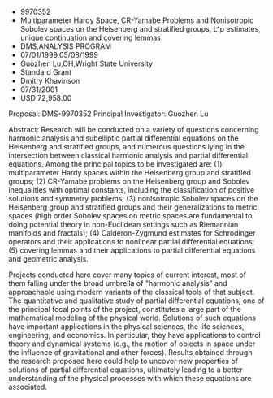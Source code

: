 
* 9970352
* Multiparameter Hardy Space, CR-Yamabe Problems and Nonisotropic Sobolev spaces on the Heisenberg and stratified groups, L^p estimates, unique continuation and covering lemmas
* DMS,ANALYSIS PROGRAM
* 07/01/1999,05/08/1999
* Guozhen Lu,OH,Wright State University
* Standard Grant
* Dmitry Khavinson
* 07/31/2001
* USD 72,958.00

Proposal: DMS-9970352 Principal Investigator: Guozhen Lu

Abstract: Research will be conducted on a variety of questions concerning
harmonic analysis and subelliptic partial differential equations on the
Heisenberg and stratified groups, and numerous questions lying in the
intersection between classical harmonic analysis and partial differential
equations. Among the principal topics to be investigated are: (1) multiparameter
Hardy spaces within the Heisenberg group and stratified groups; (2) CR-Yamabe
problems on the Heisenberg group and Sobolev inequalities with optimal
constants, including the classification of positive solutions and symmetry
problems; (3) nonisotropic Sobolev spaces on the Heisenberg group and stratified
groups and their generalizations to metric spaces (high order Sobolev spaces on
metric spaces are fundamental to doing potential theory in non-Euclidean
settings such as Riemannian manifolds and fractals); (4) Calderon-Zygmund
estimates for Schrodinger operators and their applications to nonlinear partial
differential equations; (5) covering lemmas and their applications to partial
differential equations and geometric analysis.

Projects conducted here cover many topics of current interest, most of them
falling under the broad umbrella of "harmonic analysis" and approachable using
modern variants of the classical tools of that subject. The quantitative and
qualitative study of partial differential equations, one of the principal focal
points of the project, constitutes a large part of the mathematical modeling of
the physical world. Solutions of such equations have important applications in
the physical sciences, the life sciences, engineering, and economics. In
particular, they have applications to control theory and dynamical systems
(e.g., the motion of objects in space under the influence of gravitational and
other forces). Results obtained through the research proposed here could help to
uncover new properties of solutions of partial differential equations,
ultimately leading to a better understanding of the physical processes with
which these equations are associated.


